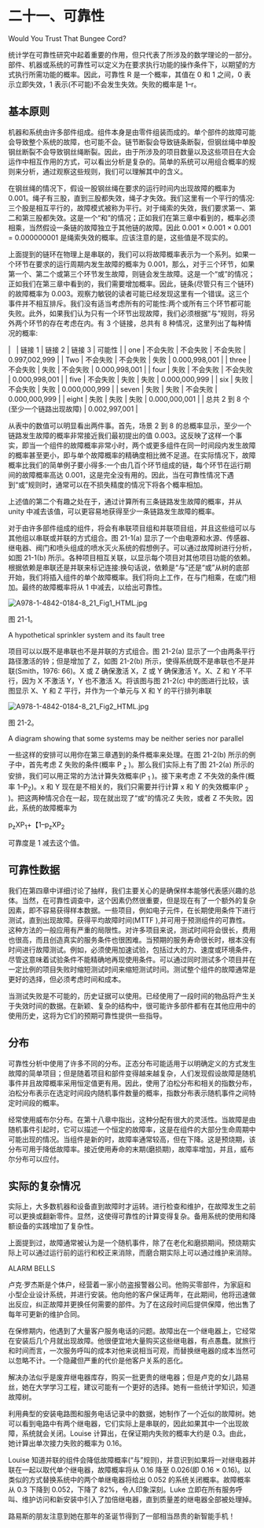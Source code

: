 # 二十一、可靠性

Would You Trust That Bungee Cord?

统计学在可靠性研究中起着重要的作用，但只代表了所涉及的数学理论的一部分。部件、机器或系统的可靠性可以定义为在要求执行功能的操作条件下，以期望的方式执行所需功能的概率。因此，可靠性 R 是一个概率，其值在 0 和 1 之间，0 表示立即失效，1 表示(不可能)不会发生失效。失败的概率是 1–r。

## 基本原则

机器和系统由许多部件组成。组件本身是由零件组装而成的。单个部件的故障可能会导致整个系统的故障，也可能不会。链节断裂会导致链条断裂，但钢丝绳中单股钢丝断裂不会导致钢丝绳断裂。因此，由于所涉及的项目数量以及这些项目在大会运作中相互作用的方式，可以看出分析是复杂的。简单的系统可以用组合概率的规则来分析，通过观察这些规则，我们可以理解其中的含义。

在钢丝绳的情况下，假设一股钢丝绳在要求的运行时间内出现故障的概率为 0.001。绳子有三股，直到三股都失效，绳子才失效。我们这里有一个平行的情况:三个股是相互平行的，故障模式被称为平行。对于绳索的失效，我们要求第一、第二和第三股都失效。这是一个“和”的情况；正如我们在第三章中看到的，概率必须相乘，当然假设一条链的故障独立于其他链的故障。因此 0.001 × 0.001 × 0.001 = 0.000000001 是绳索失效的概率。应该注意的是，这些值是不现实的。

上面提到的链环在物理上是串联的，我们可以将故障概率表示为一个系列。如果一个环节在要求的运行周期内发生故障的概率为 0.001，那么，对于三个环节，如果第一个、第二个或第三个环节发生故障，则链会发生故障。这是一个“或”的情况；正如我们在第三章中看到的，我们需要增加概率。因此，链条(尽管只有三个链环)的故障概率为 0.003。观察力敏锐的读者可能已经发现这里有一个错误。这三个事件并不相互排斥。我们没有适当考虑所有的可能性:两个或所有三个环节都可能失败。此外，如果我们认为只有一个环节出现故障，我们必须根据“与”规则，将另外两个环节的存在考虑在内。有 3 个链接，总共有 8 种情况，这里列出了每种情况的概率:

<colgroup><col> <col> <col> <col> <col></colgroup> 
|   | 链接 1 | 链接 2 | 链接 3 | 可能性 |
| one | 不会失败 | 不会失败 | 不会失败 | 0.997,002,999 |
| Two | 不会失败 | 不会失败 | 失败 | 0.000,998,001 |
| three | 不会失败 | 失败 | 不会失败 | 0.000,998,001 |
| four | 失败 | 不会失败 | 不会失败 | 0.000,998,001 |
| five | 不会失败 | 失败 | 失败 | 0.000,000,999 |
| six | 失败 | 不会失败 | 失败 | 0.000,000,999 |
| seven | 失败 | 失败 | 不会失败 | 0.000,000,999 |
| eight | 失败 | 失败 | 失败 | 0.000,000,001 |
| 总共 2 到 8 个(至少一个链路出现故障) | 0.002,997,001 |

从表中的数值可以明显看出两件事。首先，场景 2 到 8 的总概率显示，至少一个链路发生故障的概率非常接近我们最初提出的值 0.003。这反映了这样一个事实，即当一个组件的故障概率非常小时，两个或更多组件在同一时间段内发生故障的概率甚至更小，即与单个故障概率的精确度相比微不足道。在实际情况下，故障概率比我们的简单例子要小得多:一个由几百个环节组成的链，每个环节在运行期间的故障概率高达 0.001，这是完全没有用的。因此，当在可靠性情况下遇到“或”规则时，通常可以在不损失精度的情况下将各个概率相加。

上述值的第二个有趣之处在于，通过计算所有三条链路发生故障的概率，并从 unity 中减去该值，可以更容易地获得至少一条链路发生故障的概率。

对于由许多部件组成的组件，将会有串联项目组和并联项目组，并且这些组可以与其他组以串联或并联的方式组合。图 21-1(a) 显示了一个由电源和水源、传感器、继电器、阀门和喷头组成的喷水灭火系统的假想例子。可以通过故障树进行分析，如图 21-1(b) 所示。各种项目相互关联，以显示每个项目对其他项目功能的依赖。根据依赖是串联还是并联来标记连接:换句话说，依赖是“与”还是“或”从树的底部开始，我们将插入组件的单个故障概率。我们将向上工作，在与门相乘，在或门相加。最终的故障概率将从 1 中减去，以给出可靠性。

![A978-1-4842-0184-8_21_Fig1_HTML.jpg](img/A978-1-4842-0184-8_21_Fig1_HTML.jpg)

图 21-1。

A hypothetical sprinkler system and its fault tree

项目可以以既不是串联也不是并联的方式组合。图 21-2(a) 显示了一个由两条平行路径激活的铃；但是增加了 Z，如图 21-2(b) 所示，使得系统既不是串联也不是并联(Smith，1976: 66)。X 或 Z 确保激活 X，Z 或 Y 确保激活 Y。X、Z 和 Y 不平行，因为 X 不激活 Y，Y 也不激活 X。将该图与图 21-2(c) 中的图进行比较，该图显示 X、Y 和 Z 平行，并作为一个单元与 X 和 Y 的平行排列串联

![A978-1-4842-0184-8_21_Fig2_HTML.jpg](img/A978-1-4842-0184-8_21_Fig2_HTML.jpg)

图 21-2。

A diagram showing that some systems may be neither series nor parallel

一些这样的安排可以用你在第三章遇到的条件概率来处理。在图 21-2(b) 所示的例子中，首先考虑 Z 失败的条件(概率 P <sub>z</sub> )。那么我们实际上有了图 21-2(a) 所示的安排，我们可以用正常的方法计算失效概率(P <sub>1</sub> )。接下来考虑 Z 不失效的条件(概率 1–P<sub>Z</sub>)。x 和 Y 现在是不相关的，我们只需要并行计算 x 和 Y 的失效概率(P <sub>2</sub> )。把这两种情况合在一起，现在就出现了“或”的情况:Z 失败，或者 Z 不失败。因此，系统的故障概率为

p<sub>z</sub>XP<sub>1</sub>+【1–p<sub>z</sub>XP<sub>2</sub>

可靠度是 1 减去这个值。

## 可靠性数据

我们在第四章中详细讨论了抽样，我们主要关心的是确保样本能够代表感兴趣的总体。当然，在可靠性调查中，这个因素仍然很重要，但是现在有了一个额外的复杂因素，即不容易获得样本数据。一些项目，例如电子元件，在长期使用条件下进行测试，直到出现故障。获得平均故障时间(MTTF ),并可用于预测组件的可靠性。这种方法的一般应用有严重的局限性。对许多项目来说，测试时间将会很长，费用也很高，而且创造真实的服务条件也很困难。当预期的服务寿命很长时，根本没有时间进行故障测试。例如，必须使用加速试验，包括过大的力、速度或环境条件，尽管这意味着试验条件不能精确地再现使用条件。可以通过同时测试多个项目并在一定比例的项目失败时缩短测试时间来缩短测试时间。测试整个组件的故障通常是更好的选择，但必须考虑时间和成本。

当测试失败是不可能的，历史证据可以使用。已经使用了一段时间的物品将产生关于失效时间的数据。在新颖、复杂的结构中，很可能许多部件都有在其他应用中的使用历史，这将为它们的预期可靠性提供一些指导。

## 分布

可靠性分析中使用了许多不同的分布。正态分布可能适用于以明确定义的方式发生故障的简单项目；但是随着项目和部件变得越来越复杂，人们发现假设故障是随机事件并且故障概率采用恒定值更有用。因此，使用了泊松分布和相关的指数分布，泊松分布表示在选定时间段内随机事件数量的概率，指数分布表示随机事件之间特定时间段的概率。

经常使用威布尔分布。在第十八章中指出，这种分配有很大的灵活性。当故障是由随机事件引起时，它可以描述一个恒定的故障率，这是在组件的大部分生命周期中可能出现的情况。当组件是新的时，故障率通常较高，但在下降。这是预烧期，该分布可用于降低故障率。接近使用寿命的末期(磨损期)，故障率增加，并且，威布尔分布可以应付。

## 实际的复杂情况

实际上，大多数机器和设备直到故障时才运转。进行检查和维护，在故障发生之前可以更换或翻新零件。显然，这使得可靠性的计算变得复杂。备用系统的使用和降额设备的实践增加了复杂性。

上面提到过，故障通常被认为是一个随机事件，除了在老化和磨损期间。预烧期实际上可以通过运行前的运行和校正来消除，而磨合期实际上可以通过维护来消除。

ALARM BELLS

卢克·罗杰斯是个体户，经营着一家小防盗报警器公司。他购买零部件，为家庭和小型企业设计系统，并进行安装。他向他的客户保证两年，在此期间，他将迅速做出反应，纠正故障并更换任何需要的部件。为了在这段时间后提供保障，他出售了每年可更新的维护合同。

在保修期内，他遇到了大量客户服务电话的问题。故障出在一个继电器上，它经常在安装后几个月就出现故障。他很便宜地大量购买这些继电器，有点愚蠢。就旅行和时间而言，一次服务呼叫的成本对他来说相当可观，而替换继电器的成本当然可以忽略不计。一个隐藏但严重的代价是他客户关系的恶化。

解决办法似乎是废弃继电器库存，购买一批更贵的继电器；但是卢克的女儿路易丝，她在大学学习工程，建议可能有一个更好的选择。她有一些统计学知识，知道故障树。

利用典型的安装电路图和服务电话记录中的数据，她制作了一个近似的故障树。她可以看到电路中有两个继电器，它们实际上是串联的，因此如果其中一个出现故障，系统就会关闭。Louise 计算出，在保证期内失败的概率大约是 0.3。由此，她计算出单次接力失败的概率为 0.16。

Louise 知道并联的组件会降低故障概率(“与”规则)，并意识到如果将一对继电器并联在一起以取代单个继电器，故障概率将从 0.16 降至 0.026(即 0.16 × 0.16)。以类似的方式替换系统中的两个单继电器将给出 0.052 的系统关闭概率。故障概率从 0.3 下降到 0.052，下降了 82%，令人印象深刻。Luke 立即在所有服务呼叫、维护访问和新安装中引入了加倍继电器，直到质量差的继电器全部被处理掉。

路易斯的朋友注意到她在那年的圣诞节得到了一部相当昂贵的新智能手机！